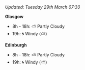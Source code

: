 *Updated: Tuesday 29th March 07:30*

**Glasgow**

* 8h - 18h: :partly_sunny: Partly Cloudy
* 19h: :cyclone: Windy (:partly_sunny:)

**Edinburgh**

* 8h - 18h: :partly_sunny: Partly Cloudy
* 19h: :cyclone: Windy (:partly_sunny:)
